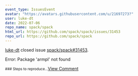 ```yaml
---
event_type: IssuesEvent
avatar: "https://avatars.githubusercontent.com/u/21697273?"
user: luke-dt
date: 2022-07-06
repo_name: spack/spack
html_url: https://github.com/spack/spack/issues/31453
repo_url: https://github.com/spack/spack
---
```


<a href='https://github.com/luke-dt' target='_blank'>luke-dt</a> closed issue <a href='https://github.com/spack/spack/issues/31453' target='_blank'>spack/spack#31453</a>.

<p>Error: Package 'armpl' not found</p><small>### Steps to reproduce...</small><a href='https://github.com/spack/spack/issues/31453' target='_blank'>View Comment</a>
